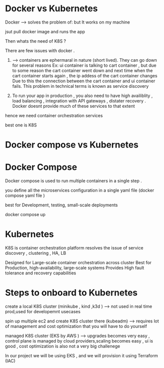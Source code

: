 # Docker vs Kubernetes

Docker --> solves the problem of: but  It works on my machine

jsut pull docker image and runs the app 


Then whats the need of K8S  ?

There are few issues with docker . 
1) --> containers are ephermaral in nature (short lived).
They can go down for several reasons 
 Ex: ui container is talking to cart container , but due to some reason the cart container went down and next time when the cart container starts again , the ip addess of the cart container changes 
Due to this the connection between the cart container and ui container fails.
This problem in technical terms is known as service discovery  

2) To run your app in production , you also need to have high availiblity , load balancing , integration with API gateways , distater recovery . Docker doesnt provide much of these services to that extent 

hence we need container orchestration services 

best one is K8S

# Docker compose vs Kubernetes



# Docker Compose
Docker compose is used to run multiple containers in a single step .

you define all the microservices configuration in a single yaml file (docker compose yaml file ) 

best for Development, testing, small-scale deployments

docker compose up 


# Kubernetes

K8S is container orchestration platform 
resolves the issue of service discovery , clustering , HA, LB

Designed for Large-scale container orchestration across cluster
Best for Production, high-availability, large-scale systems
Provides High fault tolerance and recovery capabilities



# Steps to onboard to Kubernetes

   create a local K8S cluster (minikube , kind ,k3d )   --> not used in real time prod,used for developemnt usecases

   spin up multiple ec2 and create K8S cluster there (kubeadm)  --> requires lot of management and cost optimization that you will have to do yourself 

   managed K8S cluster (EKS by AWS ) --> upgrades becomes very easy , control plane is managed by cloud providers,scaling becomes easy , ui is good , cost optimization is also not a very big challenege


In our project we will be using EKS , and we will provision it using Terraform (IAC)






